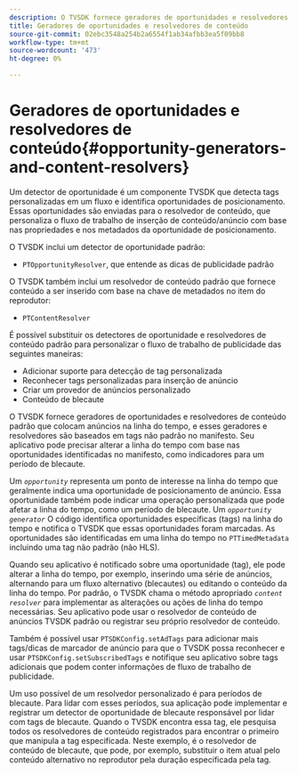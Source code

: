 ```yaml
---
description: O TVSDK fornece geradores de oportunidades e resolvedores de conteúdo padrão que colocam anúncios na linha do tempo, e esses geradores e resolvedores são baseados em tags não padrão no manifesto. Seu aplicativo pode precisar alterar a linha do tempo com base nas oportunidades identificadas no manifesto, como indicadores para um período de blecaute.
title: Geradores de oportunidades e resolvedores de conteúdo
source-git-commit: 02ebc3548a254b2a6554f1ab34afbb3ea5f09bb8
workflow-type: tm+mt
source-wordcount: '473'
ht-degree: 0%

---
```


# Geradores de oportunidades e resolvedores de conteúdo{#opportunity-generators-and-content-resolvers}

Um detector de oportunidade é um componente TVSDK que detecta tags personalizadas em um fluxo e identifica oportunidades de posicionamento. Essas oportunidades são enviadas para o resolvedor de conteúdo, que personaliza o fluxo de trabalho de inserção de conteúdo/anúncio com base nas propriedades e nos metadados da oportunidade de posicionamento.

O TVSDK inclui um detector de oportunidade padrão:

* `PTOpportunityResolver`, que entende as dicas de publicidade padrão

O TVSDK também inclui um resolvedor de conteúdo padrão que fornece conteúdo a ser inserido com base na chave de metadados no item do reprodutor:

* `PTContentResolver`

É possível substituir os detectores de oportunidade e resolvedores de conteúdo padrão para personalizar o fluxo de trabalho de publicidade das seguintes maneiras:

* Adicionar suporte para detecção de tag personalizada
* Reconhecer tags personalizadas para inserção de anúncio
* Criar um provedor de anúncios personalizado
* Conteúdo de blecaute

O TVSDK fornece geradores de oportunidades e resolvedores de conteúdo padrão que colocam anúncios na linha do tempo, e esses geradores e resolvedores são baseados em tags não padrão no manifesto. Seu aplicativo pode precisar alterar a linha do tempo com base nas oportunidades identificadas no manifesto, como indicadores para um período de blecaute.

Um *`opportunity`* representa um ponto de interesse na linha do tempo que geralmente indica uma oportunidade de posicionamento de anúncio. Essa oportunidade também pode indicar uma operação personalizada que pode afetar a linha do tempo, como um período de blecaute. Um *`opportunity generator`* O código identifica oportunidades específicas (tags) na linha do tempo e notifica o TVSDK que essas oportunidades foram marcadas. As oportunidades são identificadas em uma linha do tempo no `PTTimedMetadata` incluindo uma tag não padrão (não HLS).

Quando seu aplicativo é notificado sobre uma oportunidade (tag), ele pode alterar a linha do tempo, por exemplo, inserindo uma série de anúncios, alternando para um fluxo alternativo (blecautes) ou editando o conteúdo da linha do tempo. Por padrão, o TVSDK chama o método apropriado *`content resolver`* para implementar as alterações ou ações de linha do tempo necessárias. Seu aplicativo pode usar o resolvedor de conteúdo de anúncios TVSDK padrão ou registrar seu próprio resolvedor de conteúdo.

Também é possível usar `PTSDKConfig.setAdTags` para adicionar mais tags/dicas de marcador de anúncio para que o TVSDK possa reconhecer e usar `PTSDKConfig.setSubscribedTags` e notifique seu aplicativo sobre tags adicionais que podem conter informações de fluxo de trabalho de publicidade.

Um uso possível de um resolvedor personalizado é para períodos de blecaute. Para lidar com esses períodos, sua aplicação pode implementar e registrar um detector de oportunidade de blecaute responsável por lidar com tags de blecaute. Quando o TVSDK encontra essa tag, ele pesquisa todos os resolvedores de conteúdo registrados para encontrar o primeiro que manipula a tag especificada. Neste exemplo, é o resolvedor de conteúdo de blecaute, que pode, por exemplo, substituir o item atual pelo conteúdo alternativo no reprodutor pela duração especificada pela tag.

